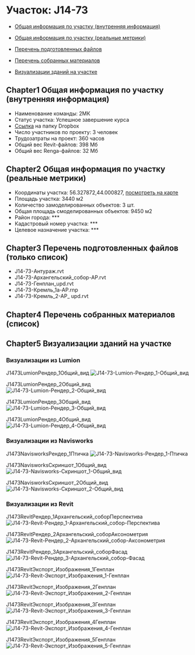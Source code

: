 # Участок: J14-73

* [Общая информация по участку (внутренняя информация)](#Chapter1)

* [Общая информация по участку (реальные метрики)](#Chapter2)

* [Перечень подготовленных файлов](#Chapter3)

* [Перечень собранных материалов](#Chapter4)

* [Визуализации зданий на участке](#Chapter5)

## <a id="test">Chapter1</a> Общая информация по участку (внутренняя информация)
+ Наименование команды: 2МК
+ Статус участка: Успешное завершение курса
+ [Ссылка](https://www.dropbox.com/sh/wvvgv1nw1iqred9/AABVvRFaJ1sEcZQLyK3MBUaAa/J14_73?dl=0) на папку Dropbox
+ Число участников по проекту: 3 человек
+ Трудозатраты на проект: 360 часов
+ Общий вес Revit-файлов: 398 Мб
+ Общий вес Renga-файлов: 32 Мб
## <a id="test">Chapter2</a> Общая информация по участку (реальные метрики)
+ Координаты участка: 56.327872,44.000827, [посмотреть на карте]("yandex.ru/maps/47/nizhny-novgorod/?ll=56.327872%2C44.000827&z=19")
+ Площадь участка: 3440 м2
+ Количество замоделированных объектов: 3 шт.
+ Общая площадь смоделированных объектов: 9450 м2
+ Район города: *** 
+ Кадастровый номер участка: *** 
+ Целевое назначение участка: *** 
## <a id="test">Chapter3</a> Перечень подготовленных файлов (только список)
+ J14-73-Антураж.rvt
+ J14-73-Архангельский_собор-АР.rvt
+ J14-73-Генплан_upd.rvt
+ J14-73-Кремль_1а-АР.rnp
+ J14-73-Кремль_2-АР_ upd.rvt
## <a id="test">Chapter4</a> Перечень собранных материалов (список)
## <a id="test">Chapter5</a> Визуализации зданий на участке
### Визуализации из Lumion
J1473LumionРендер_1Общий_вид
![J14-73-Lumion-Рендер_1-Общий_вид](/Images/J14_73/J14-73-Lumion-Рендер_1-Общий_вид_Compressed.jpg)

J1473LumionРендер_2Общий_вид
![J14-73-Lumion-Рендер_2-Общий_вид](/Images/J14_73/J14-73-Lumion-Рендер_2-Общий_вид_Compressed.jpg)

J1473LumionРендер_3Общий_вид
![J14-73-Lumion-Рендер_3-Общий_вид](/Images/J14_73/J14-73-Lumion-Рендер_3-Общий_вид_Compressed.jpg)

J1473LumionРендер_4Общий_вид
![J14-73-Lumion-Рендер_4-Общий_вид](/Images/J14_73/J14-73-Lumion-Рендер_4-Общий_вид_Compressed.jpg)

### Визуализации из Navisworks
J1473NavisworksРендер_1Птичка
![J14-73-Navisworks-Рендер_1-Птичка](/Images/J14_73/J14-73-Navisworks-Рендер_1-Птичка_Compressed.jpg)

J1473NavisworksСкриншот_1Общий_вид
![J14-73-Navisworks-Скриншот_1-Общий_вид](/Images/J14_73/J14-73-Navisworks-Скриншот_1-Общий_вид_Compressed.jpg)

J1473NavisworksСкриншот_2Общий_вид
![J14-73-Navisworks-Скриншот_2-Общий_вид](/Images/J14_73/J14-73-Navisworks-Скриншот_2-Общий_вид_Compressed.jpg)

### Визуализации из Revit
J1473RevitРендер_1Архангельский_соборПерспектива
![J14-73-Revit-Рендер_1-Архангельский_собор-Перспектива](/Images/J14_73/J14-73-Revit-Рендер_1-Архангельский_собор-Перспектива_Compressed.jpg)

J1473RevitРендер_2Архангельский_соборАксонометрия
![J14-73-Revit-Рендер_2-Архангельский_собор-Аксонометрия](/Images/J14_73/J14-73-Revit-Рендер_2-Архангельский_собор-Аксонометрия_Compressed.jpg)

J1473RevitРендер_3Архангельский_соборФасад
![J14-73-Revit-Рендер_3-Архангельский_собор-Фасад](/Images/J14_73/J14-73-Revit-Рендер_3-Архангельский_собор-Фасад_Compressed.jpg)

J1473RevitЭкспорт_Изображения_1Генплан
![J14-73-Revit-Экспорт_Изображения_1-Генплан](/Images/J14_73/J14-73-Revit-Экспорт_Изображения_1-Генплан_Compressed.jpg)

J1473RevitЭкспорт_Изображения_2Генплан
![J14-73-Revit-Экспорт_Изображения_2-Генплан](/Images/J14_73/J14-73-Revit-Экспорт_Изображения_2-Генплан_Compressed.jpg)

J1473RevitЭкспорт_Изображения_3Генплан
![J14-73-Revit-Экспорт_Изображения_3-Генплан](/Images/J14_73/J14-73-Revit-Экспорт_Изображения_3-Генплан_Compressed.jpg)

J1473RevitЭкспорт_Изображения_4Генплан
![J14-73-Revit-Экспорт_Изображения_4-Генплан](/Images/J14_73/J14-73-Revit-Экспорт_Изображения_4-Генплан_Compressed.jpg)

J1473RevitЭкспорт_Изображения_5Генплан
![J14-73-Revit-Экспорт_Изображения_5-Генплан](/Images/J14_73/J14-73-Revit-Экспорт_Изображения_5-Генплан_Compressed.jpg)

